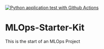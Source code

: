 [![Python application test with Github Actions](https://github.com/sophiasagan/MLOps-Starter-Kit/actions/workflows/main.yml/badge.svg)](https://github.com/sophiasagan/MLOps-Starter-Kit/actions/workflows/main.yml)

# MLOps-Starter-Kit
This is the start of an MLOps Project
